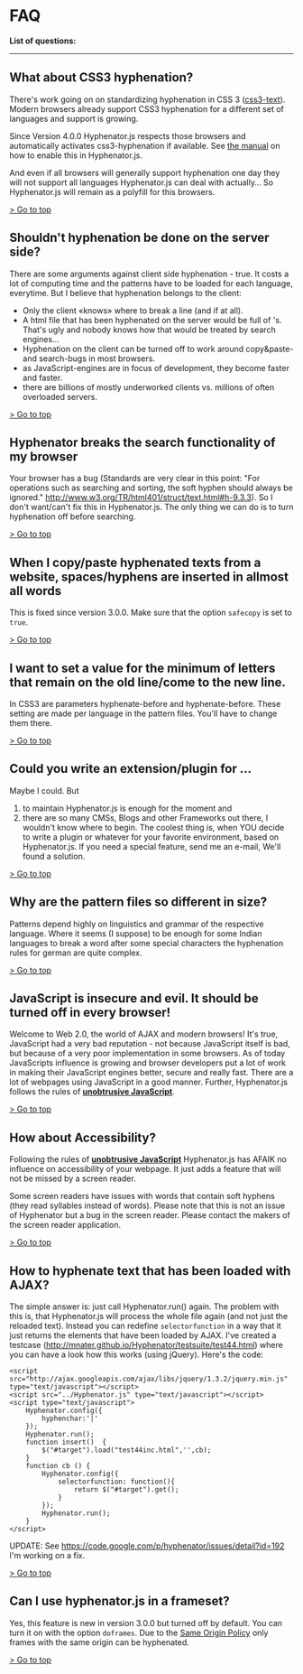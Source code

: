 # FAQ #

**List of questions:**


---


## What about CSS3 hyphenation? ##
There's work going on on standardizing hyphenation in CSS 3 ([css3-text](http://www.w3.org/TR/css3-text/#hyphenation)).
Modern browsers already support CSS3 hyphenation for a different set of languages and support is growing.

Since Version 4.0.0 Hyphenator.js respects those browsers and automatically activates css3-hyphenation if available. See [the manual](https://github.com/mnater/Hyphenator/blob/wiki/en_PublicAPI.md#property-usecss3hyphenation) on how to enable this in Hyphenator.js.

And even if all browsers will generally support hyphenation one day they will not support all languages Hyphenator.js can deal with actually… So Hyphenator.js will remain as a polyfill for this browsers.

[> Go to top](#faq)

## Shouldn't hyphenation be done on the server side? ##
There are some arguments against client side hyphenation - true. It costs a lot of computing time and the patterns have to be loaded for each language, everytime.
But I believe that hyphenation belongs to the client:
  * Only the client «knows» where to break a line (and if at all).
  * A html file that has been hyphenated on the server would be full of &shy;'s. That's ugly and nobody knows how that would be treated by search engines…
  * Hyphenation on the client can be turned off to work around copy&paste- and search-bugs in most browsers.
  * as JavaScript-engines are in focus of development, they become faster and faster.
  * there are billions of mostly underworked clients vs. millions of often overloaded servers.

[> Go to top](#faq)

## Hyphenator breaks the search functionality of my browser ##
Your browser has a bug (Standards are very clear in this point: "For operations such as searching and sorting, the soft hyphen should always be ignored." http://www.w3.org/TR/html401/struct/text.html#h-9.3.3). So I don't want/can't fix this in Hyphenator.js.
The only thing we can do is to turn hyphenation off before searching.

[> Go to top](#faq)

## When I copy/paste hyphenated texts from a website, spaces/hyphens are inserted in allmost all words ##
This is fixed since version 3.0.0. Make sure that the option `safecopy` is set to `true`.

[> Go to top](#faq)

## I want to set a value for the minimum of letters that remain on the old line/come to the new line. ##
In CSS3 are parameters hyphenate-before and hyphenate-before. These setting are made per language in the pattern files. You'll have to change them there.

[> Go to top](#faq)

## Could you write an extension/plugin for … ##
Maybe I could. But
  1. to maintain Hyphenator.js is enough for the moment and
  1. there are so many CMSs, Blogs and other Frameworks out there, I wouldn't know where to begin.
The coolest thing is, when YOU decide to write a plugin or whatever for your favorite environment, based on Hyphenator.js.
If you need a special feature, send me an e-mail, We'll found a solution.

[> Go to top](#faq)

## Why are the pattern files so different in size? ##
Patterns depend highly on linguistics and grammar of the respective language. Where it seems (I suppose) to be enough for some Indian languages to break a word after some special characters the hyphenation rules for german are quite complex.

[> Go to top](#faq)

## JavaScript is insecure and evil. It should be turned off in every browser! ##
Welcome to Web 2.0, the world of AJAX and modern browsers!
It's true, JavaScript had a very bad reputation - not because JavaScript itself is bad, but because of a very poor implementation in some browsers. As of today JavaScripts influence is growing and browser developers put a lot of work in making their JavaScript engines better, secure and really fast. There are a lot of webpages using JavaScript in a good manner.
Further, Hyphenator.js follows the rules of **[unobtrusive JavaScript](http://en.wikipedia.org/wiki/Unobtrusive_JavaScript)**.

[> Go to top](#faq)

## How about Accessibility? ##
Following the rules of **[unobtrusive JavaScript](http://en.wikipedia.org/wiki/Unobtrusive_JavaScript)** Hyphenator.js has AFAIK no influence on accessibility of your webpage. It just adds a feature that will not be missed by a screen reader.

Some screen readers have issues with words that contain soft hyphens (they read syllables instead of words). Please note that this is not an issue of Hyphenator but a bug in the screen reader. Please contact the makers of the screen reader application.

[> Go to top](#faq)

## How to hyphenate text that has been loaded with AJAX? ##
The simple answer is: just call Hyphenator.run() again.
The problem with this is, that Hyphenator.js will process the whole file again (and not just the reloaded text).
Instead you can redefine `selectorfunction` in a way that it just returns the elements that have been loaded by AJAX.
I've created a testcase (http://mnater.github.io/Hyphenator/testsuite/test44.html) where you can have a look how this works (using jQuery).
Here's the code:
```
<script src="http://ajax.googleapis.com/ajax/libs/jquery/1.3.2/jquery.min.js" type="text/javascript"></script>
<script src="../Hyphenator.js" type="text/javascript"></script>
<script type="text/javascript">
	Hyphenator.config({
		hyphenchar:'|'
	});
	Hyphenator.run();
	function insert()  {
		$("#target").load("test44inc.html",'',cb);
	}
	function cb () {
		Hyphenator.config({
			selectorfunction: function(){
				return $("#target").get();
			}
		});
		Hyphenator.run();
	}
</script>
```

UPDATE:
See https://code.google.com/p/hyphenator/issues/detail?id=192
I'm working on a fix.

[> Go to top](#faq)

## Can I use hyphenator.js in a frameset? ##
Yes, this feature is new in version 3.0.0 but turned off by default. You can turn it on with the option `doframes`.
Due to the [Same Origin Policy](http://en.wikipedia.org/wiki/Same_origin_policy) only frames with the same origin can be hyphenated.

[> Go to top](#faq)